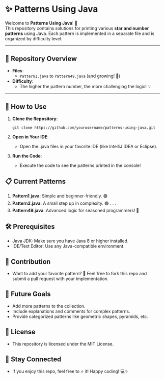 # ✨ Patterns Using Java  

Welcome to **Patterns Using Java**! 🚀  
This repository contains solutions for printing various **star and number patterns** using Java. Each pattern is implemented in a separate file and is organized by difficulty level.  

---

## 📂 Repository Overview  

- **Files**:  
  - `Pattern1.java` to `Pattern49.java` (and growing! 🌱)  
- **Difficulty**:  
  - The higher the pattern number, the more challenging the logic! 💡  

---

## 🚀 How to Use  

1. **Clone the Repository**:  
   ```[]bash
   git clone https://github.com/yourusername/patterns-using-java.git
   ```
2. **Open in Your IDE**:
    - Open the .java files in your favorite IDE (like IntelliJ IDEA or Eclipse).

3. **Run the Code**:
    - Execute the code to see the patterns printed in the console!

## 📋 Current Patterns
1. **Pattern1.java**: Simple and beginner-friendly. 🟢
2. **Pattern2.java**: A small step up in complexity. 🟢
.
.
.
10. **Pattern49.java**: Advanced logic for seasoned programmers! 🔴

## 🛠️ Prerequisites
  - Java JDK: Make sure you have Java 8 or higher installed.
  - IDE/Text Editor: Use any Java-compatible environment.

## 📝 Contribution
  - Want to add your favorite pattern? 🤔 Feel free to fork this repo and submit a pull request with your implementation.

## 🌟 Future Goals
  - Add more patterns to the collection.
  - Include explanations and comments for complex patterns.
  - Provide categorized patterns like geometric shapes, pyramids, etc.

## 📜 License
  - This repository is licensed under the MIT License.

## 🔗 Stay Connected
  - If you enjoy this repo, feel free to ⭐ it! Happy coding! 💻✨

